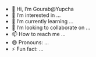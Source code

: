- 👋 Hi, I’m Gourab@Yupcha
- 👀 I’m interested in ...
- 🌱 I’m currently learning ...
- 💞️ I’m looking to collaborate on ...
- 📫 How to reach me ...
- 😄 Pronouns: ...
- ⚡ Fun fact: ...

<!---
gourabyupcha/gourabyupcha is a ✨ special ✨ repository because its `README.md` (this file) appears on your GitHub profile.
You can click the Preview link to take a look at your changes.
--->
